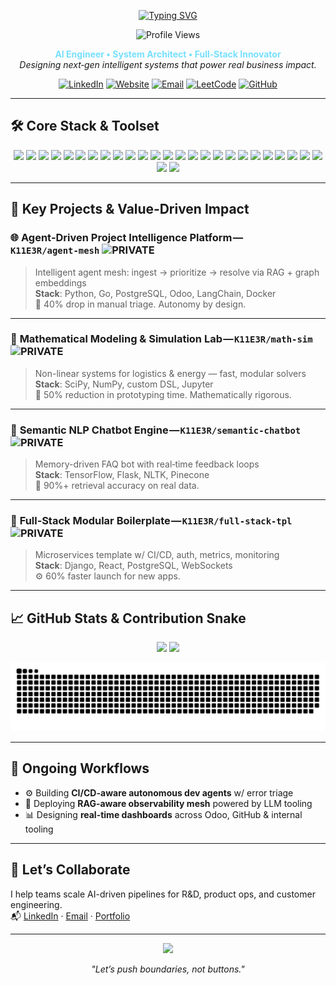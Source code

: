 <p align="center">
  <a href="https://github.com/K11E3R">
    <img src="https://readme-typing-svg.demolab.com?font=Fira+Code&weight=800&size=32&pause=1000&color=00F7E6&center=true&width=900&height=80&lines=Hey%2C+I'm+Yassine+Naanani+%F0%9F%8C%90;AI+Engineer+%E2%9A%96+Architect+of+Intelligent+Systems;Builder+of+Full-Stack+Platforms+%E2%9A%99;Code+Alchemist+%7C+Math+Modeler+%7C+Odoo+Wizard;RAG%2C+Agents%2C+LLMs%2C+and+Beyond+%F0%9F%9A%80;Let's+build+the+future+together+%F0%9F%9A%80" alt="Typing SVG"/>
  </a>
</p>

<p align="center">
  <img src="https://komarev.com/ghpvc/?username=K11E3R&style=flat-square&color=76E0FF" alt="Profile Views"/>
</p>

<p align="center">
  <strong style="color:#76E0FF;">AI Engineer • System Architect • Full‑Stack Innovator</strong><br>
  <em>Designing next‑gen intelligent systems that power real business impact.</em>
</p>

<div align="center">
  <a href="https://www.linkedin.com/in/yassine‑naanani‑5332a7a0/"><img src="https://img.shields.io/badge/LinkedIn‑0077B5?style=flat&logo=linkedin&logoColor=white" alt="LinkedIn"/></a>
  <a href="https://k11e3r.dev"><img src="https://img.shields.io/badge/Portfolio‑28AADC?style=flat&logo=internet-explorer&logoColor=white" alt="Website"/></a>
  <a href="mailto:prs.online.00@gmail.com"><img src="https://img.shields.io/badge/Email‑D14836?style=flat&logo=gmail&logoColor=white" alt="Email"/></a>
  <a href="https://leetcode.com/u/K11E3R/"><img src="https://img.shields.io/badge/LeetCode‑FFA116?style=flat&logo=leetcode&logoColor=white" alt="LeetCode"/></a>
  <a href="https://github.com/K11E3R"><img src="https://img.shields.io/badge/GitHub‑181717?style=flat&logo=github&logoColor=white" alt="GitHub"/></a>
</div>

---

## 🛠️ Core Stack & Toolset

<div align="center">

<!-- Languages -->
<img src="https://img.shields.io/badge/-Python-3776AB?logo=python&logoColor=white" />
<img src="https://img.shields.io/badge/-Rust-000000?logo=rust&logoColor=white" />
<img src="https://img.shields.io/badge/-Go-00ADD8?logo=go&logoColor=white" />
<img src="https://img.shields.io/badge/-PHP-777BB4?logo=php&logoColor=white" />
<img src="https://img.shields.io/badge/-C++-00599C?logo=cplusplus&logoColor=white" />
<img src="https://img.shields.io/badge/-JavaScript-F7DF1E?logo=javascript&logoColor=black" />
<img src="https://img.shields.io/badge/-TypeScript-3178C6?logo=typescript&logoColor=white" />
<img src="https://img.shields.io/badge/-SQL-4479A1?logo=postgresql&logoColor=white" />
<img src="https://img.shields.io/badge/-SPARQL-2B4F60?logo=semantic-web&logoColor=white" />

<!-- AI/ML -->
<img src="https://img.shields.io/badge/-PyTorch-EE4C2C?logo=pytorch&logoColor=white" />
<img src="https://img.shields.io/badge/-TensorFlow-FF6F00?logo=tensorflow&logoColor=white" />
<img src="https://img.shields.io/badge/-Scikit--Learn-F3C02E?logo=scikit-learn&logoColor=black" />
<img src="https://img.shields.io/badge/-Keras-D00000?logo=keras&logoColor=white" />
<img src="https://img.shields.io/badge/-Pandas-150458?logo=pandas&logoColor=white" />
<img src="https://img.shields.io/badge/-NumPy-013243?logo=numpy&logoColor=white" />
<img src="https://img.shields.io/badge/-Jupyter-F37626?logo=jupyter&logoColor=white" />

<!-- Backend & Infra -->
<img src="https://img.shields.io/badge/-Docker-2496ED?logo=docker&logoColor=white" />
<img src="https://img.shields.io/badge/-Kubernetes-326CE5?logo=kubernetes&logoColor=white" />
<img src="https://img.shields.io/badge/-Node.js-339933?logo=node.js&logoColor=white" />
<img src="https://img.shields.io/badge/-Express-000000?logo=express&logoColor=white" />
<img src="https://img.shields.io/badge/-PostgreSQL-336791?logo=postgresql&logoColor=white" />

<!-- Cloud & DevOps -->
<img src="https://img.shields.io/badge/-AWS-232F3E?logo=amazon-aws&logoColor=white" />
<img src="https://img.shields.io/badge/-Azure-0078D4?logo=microsoft-azure&logoColor=white" />
<img src="https://img.shields.io/badge/-GCP-4285F4?logo=google-cloud&logoColor=white" />

<!-- Tools -->
<img src="https://img.shields.io/badge/-Git-F05032?logo=git&logoColor=white" />
<img src="https://img.shields.io/badge/-Linux-FCC624?logo=linux&logoColor=black" />
<img src="https://img.shields.io/badge/-LaTeX-008080?logo=latex&logoColor=white" />

</div>

---

## 💼 Key Projects & Value‑Driven Impact

### 🌐 **Agent‑Driven Project Intelligence Platform** — `K11E3R/agent‑mesh` ![PRIVATE](https://img.shields.io/badge/-Private-ff006e?style=flat&logo=gitbook&logoColor=white)
> Intelligent agent mesh: ingest → prioritize → resolve via RAG + graph embeddings  
> **Stack**: Python, Go, PostgreSQL, Odoo, LangChain, Docker  
> 🚀 40% drop in manual triage. Autonomy by design.

---

### 🧠 **Mathematical Modeling & Simulation Lab** — `K11E3R/math‑sim` ![PRIVATE](https://img.shields.io/badge/-Private-ff006e?style=flat&logo=gitbook&logoColor=white)
> Non-linear systems for logistics & energy — fast, modular solvers  
> **Stack**: SciPy, NumPy, custom DSL, Jupyter  
> 🧮 50% reduction in prototyping time. Mathematically rigorous.

---

### 💬 **Semantic NLP Chatbot Engine** — `K11E3R/semantic‑chatbot` ![PRIVATE](https://img.shields.io/badge/-Private-ff006e?style=flat&logo=gitbook&logoColor=white)
> Memory-driven FAQ bot with real‑time feedback loops  
> **Stack**: TensorFlow, Flask, NLTK, Pinecone  
> 🧠 90%+ retrieval accuracy on real data.

---

### 🧱 **Full‑Stack Modular Boilerplate** — `K11E3R/full‑stack‑tpl` ![PRIVATE](https://img.shields.io/badge/-Private-ff006e?style=flat&logo=gitbook&logoColor=white)
> Microservices template w/ CI/CD, auth, metrics, monitoring  
> **Stack**: Django, React, PostgreSQL, WebSockets  
> ⚙️ 60% faster launch for new apps.

---

## 📈 GitHub Stats & Contribution Snake

<div align="center">
  <img src="https://github-readme-stats.vercel.app/api?username=K11E3R&show_icons=true&theme=tokyonight&rank_icon=github&hide_border=true"/>
  <img src="https://github-readme-stats.vercel.app/api/top-langs/?username=K11E3R&layout=compact&theme=tokyonight&hide=c,cpp&hide_border=true"/>
</div>

<p align="center">
  <img src="https://raw.githubusercontent.com/Platane/snk/output/github-contribution-grid-snake-dark.svg" alt="Snake animation" />
</p>

---

## 🧩 Ongoing Workflows

- ⚙️ Building **CI/CD-aware autonomous dev agents** w/ error triage  
- 📡 Deploying **RAG-aware observability mesh** powered by LLM tooling  
- 📊 Designing **real-time dashboards** across Odoo, GitHub & internal tooling

---

## 🤝 Let’s Collaborate

I help teams scale AI-driven pipelines for R&D, product ops, and customer engineering.  
📬 [LinkedIn](https://www.linkedin.com/in/yassine‑naanani‑5332a7a0/) · [Email](mailto:prs.online.00@gmail.com) · [Portfolio](https://k11e3r.dev)

---

<div align="center">
  <img src="https://media.giphy.com/media/LnQjpWaON8nhr21vNW/giphy.gif" width="60">
  <p><em>"Let’s push boundaries, not buttons."</em></p>
</div>
